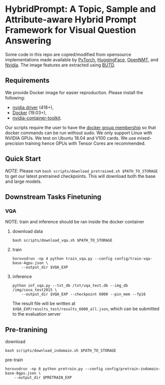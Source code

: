 # HybridPrompt: A Topic, Sample and Attribute-aware Hybrid Prompt Framework for Visual Question Answering

Some code in this repo are copied/modified from opensource implementations made available by
[PyTorch](https://github.com/pytorch/pytorch),
[HuggingFace](https://github.com/huggingface/transformers),
[OpenNMT](https://github.com/OpenNMT/OpenNMT-py),
and [Nvidia](https://github.com/NVIDIA/DeepLearningExamples/tree/master/PyTorch).
The image features are extracted using [BUTD](https://github.com/peteanderson80/bottom-up-attention).


## Requirements
We provide Docker image for easier reproduction. Please install the following:
  - [nvidia driver](https://docs.nvidia.com/cuda/cuda-installation-guide-linux/index.html#package-manager-installation) (418+), 
  - [Docker](https://docs.docker.com/install/linux/docker-ce/ubuntu/) (19.03+), 
  - [nvidia-container-toolkit](https://github.com/NVIDIA/nvidia-docker#quickstart).

Our scripts require the user to have the [docker group membership](https://docs.docker.com/install/linux/linux-postinstall/)
so that docker commands can be run without sudo.
We only support Linux with NVIDIA GPUs. We test on Ubuntu 18.04 and V100 cards.
We use mixed-precision training hence GPUs with Tensor Cores are recommended.

## Quick Start
*NOTE*: Please run `bash scripts/download_pretrained.sh $PATH_TO_STORAGE` to get our latest pretrained
checkpoints. This will download both the base and large models.

## Downstream Tasks Finetuning

### VQA
NOTE: train and inference should be ran inside the docker container
1. download data
    ```
    bash scripts/download_vqa.sh $PATH_TO_STORAGE
    ```
2. train
    ```
    horovodrun -np 4 python train_vqa.py --config config/train-vqa-base-4gpu.json \
        --output_dir $VQA_EXP
    ```
3. inference
    ```
    python inf_vqa.py --txt_db /txt/vqa_test.db --img_db /img/coco_test2015 \
        --output_dir $VQA_EXP --checkpoint 6000 --pin_mem --fp16
    ```
    The result file will be written at `$VQA_EXP/results_test/results_6000_all.json`, which can be
    submitted to the evaluation server

## Pre-tranining
download
```
bash scripts/download_indomain.sh $PATH_TO_STORAGE
```
pre-train
```
horovodrun -np 8 python pretrain.py --config config/pretrain-indomain-base-8gpu.json \
    --output_dir $PRETRAIN_EXP
```

